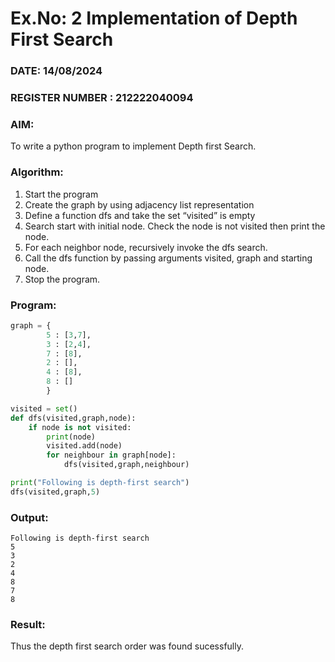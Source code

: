 # Ex.No: 2  Implementation of Depth First Search
### DATE:  14/08/2024                                                                          
### REGISTER NUMBER : 212222040094 
### AIM: 
To write a python program to implement Depth first Search. 
### Algorithm:
1. Start the program
2. Create the graph by using adjacency list representation
3. Define a function dfs and take the set “visited” is empty 
4. Search start with initial node. Check the node is not visited then print the node.
5. For each neighbor node, recursively invoke the dfs search.
6. Call the dfs function by passing arguments visited, graph and starting node.
7. Stop the program.
### Program:

```python
graph = {
        5 : [3,7],
        3 : [2,4],
        7 : [8],
        2 : [],
        4 : [8],
        8 : []
        }

visited = set()
def dfs(visited,graph,node):
    if node is not visited:
        print(node)
        visited.add(node)
        for neighbour in graph[node]:
            dfs(visited,graph,neighbour)

print("Following is depth-first search")
dfs(visited,graph,5)
```

### Output:

```
Following is depth-first search
5
3
2
4
8
7
8
```

### Result:
Thus the depth first search order was found sucessfully.
